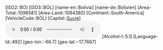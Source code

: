 ﻿---
location: [-17.7667,-66.7]
type: Country
tags:
- geo/Country

SpocWebEntityId: 26852
isDeleted: false
confidential: public

---
[ISO2::BO]
[ISO3::BOL]
[name-en::Bolivia]
[name-de::Bolivien]
[Area-Total::1098581]
[Area-Land::1084380]
[Continent::South-America]
[VehicleCode::BOL]
[Capital::[Sucre](geo/Continent/South-America/Bolivia/Sucre.md)]
![Anthem-Bolivia](xLarge/National-Anthem/Anthem-Bolivia.mp3)
[Alcohol-l::5.1]
[Language-Id::492]
[geo-lon::-66.7]
[geo-lat::-17.7667]

